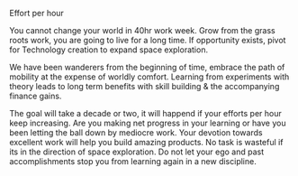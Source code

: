Effort per hour

You cannot change your world in 40hr work week.
Grow from the grass roots work, you are going to live for a long time. If opportunity exists, pivot for Technology creation to expand space exploration.

We have been wanderers from the beginning of time, embrace the path of mobility at the expense of worldly comfort. 
Learning from experiments with theory leads to long term benefits with skill building & the accompanying finance gains.

The goal will take a decade or two, it will happend if your efforts per hour keep increasing. Are you making net progress in your learning or have you been letting the ball down by mediocre work. 
Your devotion towards excellent work will help you build amazing products. No task is wasteful if its in the direction of space exploration.
Do not let your ego and past accomplishments stop you from learning again in a new discipline.